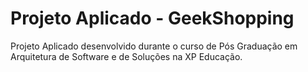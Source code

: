 # Projeto Aplicado - GeekShopping

Projeto Aplicado desenvolvido durante o curso de Pós Graduação em Arquitetura de Software e de Soluções na XP Educação.
